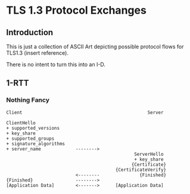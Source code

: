 # TLS 1.3 Protocol Exchanges

## Introduction

This is just a collection of ASCII Art depicting possible protocol flows for TLS1.3 (insert reference).

There is no intent to turn this into an I-D.

## 1-RTT

### Nothing Fancy

    Client                                               Server
    
    ClientHello
    + supported_versions
    + key_share
    + supported_groups
    + signature_algorithms
    + server_name             -------->
                                                    ServerHello
                                                    + key_share
                                                   {Certificate}
                                             {CertificateVerify}
                              <--------               {Finished}
    {Finished}                -------->
    [Application Data]        <------->      [Application Data]
